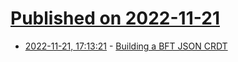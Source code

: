 # [Published on 2022-11-21](index.md)

* [2022-11-21, 17:13:21](https://lobste.rs/s/xa3pez/building_bft_json_crdt) - [Building a BFT JSON CRDT](https://jzhao.xyz/posts/bft-json-crdt/)
